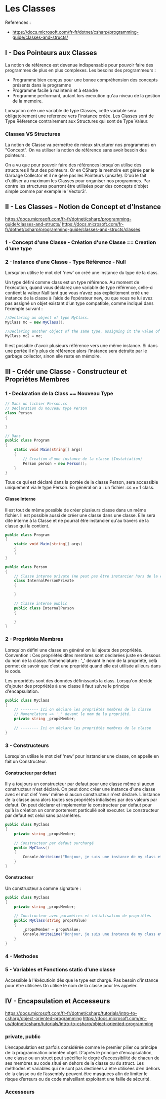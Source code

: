 # Les Classes

References : 

- https://docs.microsoft.com/fr-fr/dotnet/csharp/programming-guide/classes-and-structs/

## I - Des Pointeurs aux Classes

La notion de référence est devenue indispensable pour pouvoir faire des programmes de plus en plus complexes.
Les besoins des programmeurs :
- Programme bien conçus pour une bonee compréhension des concepts présents dans le programme
- Programme facile à maintenir et à etandre 
- Programme performant, autant lors execution qu'au niveau de la gestion de la memoire.

Lorsqu'on créé une variable de type Classes, cette variable sera obligatoirement une reference vers l'instance créée.
Les Classes sont de Type Réference contrairement aux Structures qui sont de Type Valeur.

### Classes VS Structures

La notion de Classe va permettre de mieux structurer nos programmes en "Concept".
On va utiliser la notion de référence sans avoir besoin des pointeurs.

On a vu que pour pouvoir faire des références lorsqu'on utilise des structures il faut des pointeurs.
Or en CSharp la memoire est gérée par le Garbage Collector et il ne gère pas les Pointeurs (unsafe).
D'où le fait d'utiliser au maximum les Classes pour organiser nos programmes.
Par contre les structures pourront être utilisées pour des concepts d'objet simple comme par exemple le 'Vector3'.

## II - Les Classes - Notion de Concept et d'Instance
https://docs.microsoft.com/fr-fr/dotnet/csharp/programming-guide/classes-and-structs/
https://docs.microsoft.com/fr-fr/dotnet/csharp/programming-guide/classes-and-structs/classes

### 1 - Concept d'une Classe - Création d'une Classe == Creation d'une type 



### 2 - Instance d'une Classe -  Type Référence - Null

Lorsqu'on utilise le mot clef 'new' on créé une instance du type de la class.

Un type défini comme class est un type référence. 
Au moment de l’exécution, quand vous déclarez une variable de type référence, celle-ci contient la valeur Null 
tant que vous n’avez pas explicitement créé une instance de la classe à l’aide de l’opérateur new, 
ou que vous ne lui avez pas assigné un objet existant d’un type compatible, comme indiqué dans l’exemple suivant :

```csharp
//Declaring an object of type MyClass.
MyClass mc = new MyClass();

//Declaring another object of the same type, assigning it the value of the first object.
MyClass mc2 = mc;
```

Il est possible d'avoir plusieurs référence vers une même instance.
Si dans une portée il n'y plus de référence alors l'instance sera detruite par le garbage collector, sinon elle reste en mémoire.

## III - Créér une Classe - Constructeur et Propriétes Membres

### 1 - Declaration de la Class == Nouveau Type 

```csharp
// Dans un fichier Person.cs
// Declaration du nouveau type Person
class Person
{
	
}

// Dans 
public class Program
{
	static void Main(string[] args)
	{
		// Creation d'une instance de la classe (Instatiation)
		Person person = new Person();
	}
}
```

Tous ce qui est déclaré dans la portée de la classe Person, sera accessible uniquement via le type Person.
En général on a : un fichier .cs == 1 class.

#### Classe Interne

Il est tout de même possible de créer plusieurs classe dans un même fichier.
Il est possible aussi de créer une classe dans une classe.
Elle sera dite interne à la Classe et ne pourrat être instancier qu'au travers de la classe qui la contient.

```csharp
public class Program
{
	static void Main(string[] args)
	{
	}
}

public class Person
{
	// Classe interne private (ne peut pas être instancier hors de la classe Person)
	class InternalPersonPrivate
	{

	}
	
	// Classe interne public
	public class InternalPerson
	{

	}
}
```

### 2 - Propriétés Membres

Lorsqu'on défini une classe en général on lui ajoute des propriétés.
Convention : Ces propriétés dites membres sont déclarées juste en dessous du nom de la classe.
Nomenclature : '_' devant le nom de la propriété, celà permet de savoir que c'est une propriété quand elle est utilisée ailleurs dans le code.

Les propriétés sont des données définissants la class.
Lorsqu'on décide d'ajouter des propriétés à une classe il faut suivre le principe d'encapsulation.
    
```csharp
public class MyClass
{
    // -------- Ici on déclare les propriétés membres de la classe
    // Nomenclature => '_' devant le nom de la propriété.
    private string _propsMember;
    
    // -------- Ici on déclare les propriétés membres de la classe
}
```

### 3 - Constructeurs

Lorsqu'on utilise le mot clef 'new' pour instancier une classe, on appelle en fait un Constructeur.

#### Constructeur par defaut
Il y a toujours un constructeur par defaut pour une classe même si aucun constructeur n'est déclaré.
On peut donc créer une instance d'une classe avec el mot clef 'new' même si aucun constructeur n'est déclaré.
L'instance de la classe aura alors toutes ses propriétés intialisées par des valeurs par defaut.
On peut déclarer et implementer le constructeur par defaut pour qu'à la création un conmportement particulié soit executer.
Le constructeur par defaut est celui sans paramètres.
```csharp
public class MyClass
{
    private string _propsMember;
    
    // Constructeur par defaut surchargé
    public MyClass()
    {
        Console.WriteLine("Bonjour, je suis une instance de my class et je viens d'être créée via le constructeur par defaut");
    }
}
```

#### Constructeur
Un constructeur a comme signature :

```csharp
public class MyClass
{
    private string _propsMember;

    // Constructeur avec paramètres et intialisation de propriétés
    public MyClass(string propsValue)
    {
        _propsMember = propsValue;
        Console.WriteLine("Bonjour, je suis une instance de my class et je viens d'être créé via un constructeur");
    }
}
```

### 4 - Methodes

### 5 - Variables et Fonctions static d'une classe
Accessible à l'éxécutioin dès que le type est chargé.
Pas besoin d'instance pour être utilisées
On utilise le nom de la classe pour les appeler.

## IV - Encapsulation et Accesseurs
https://docs.microsoft.com/fr-fr/dotnet/csharp/tutorials/intro-to-csharp/object-oriented-programming
https://docs.microsoft.com/en-us/dotnet/csharp/tutorials/intro-to-csharp/object-oriented-programming

### private, public
L’encapsulation est parfois considérée comme le premier pilier ou principe de la programmation orientée objet. 
D'après le principe d'encapsulation, une classe ou un struct peut spécifier le degré d'accessibilité de chacun 
de ses membres au code situé en dehors de la classe ou du struct. Les méthodes et variables qui ne sont pas 
destinées à être utilisées d’en dehors de la classe ou de l’assembly peuvent être masquées afin de limiter 
le risque d’erreurs ou de code malveillant exploitant une faille de sécurité.

### Accesseurs
